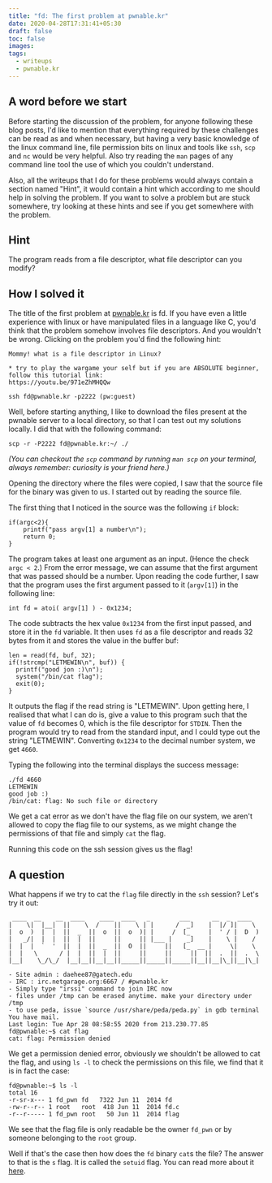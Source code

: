 ```yaml
---
title: "fd: The first problem at pwnable.kr"
date: 2020-04-28T17:31:41+05:30
draft: false
toc: false
images:
tags: 
  - writeups
  - pwnable.kr
---
```


## A word before we start
Before starting the discussion of the problem, for anyone following these 
blog posts, I'd like to mention that everything required by these 
challenges can be read as and when necessary, but having a very basic 
knowledge of the linux command line, file permission bits on linux and 
tools like `ssh`, `scp` and `nc` would be very helpful. Also try reading 
the `man` pages of any command line tool the use of which you couldn't 
understand.

Also, all the writeups that I do for these problems would always contain a
section named "Hint", it would contain a hint which according to me should 
help in solving the problem. If you want to solve a problem but are stuck 
somewhere, try looking at these hints and see if you get somewhere with 
the problem.

## Hint
The program reads from a file descriptor, what file descriptor can you
modify?

## How I solved it
The title of the first problem at [pwnable.kr](https://pwnable.kr) is fd.
If you have even a little experience with linux or have manipulated files in a language like C, you'd think that the problem somehow involves file descriptors. And you wouldn't be wrong. Clicking on the problem you'd find
the following hint:
```
Mommy! what is a file descriptor in Linux?

* try to play the wargame your self but if you are ABSOLUTE beginner, follow this tutorial link:
https://youtu.be/971eZhMHQQw

ssh fd@pwnable.kr -p2222 (pw:guest)
```

Well, before starting anything, I like to download the files present at
the pwnable server to a local directory, so that I can test out my 
solutions locally. I did that with the following command:
```
scp -r -P2222 fd@pwnable.kr:~/ ./
```
*(You can checkout the `scp` command by running `man scp` on your terminal, always remember: curiosity is your friend here.)*

Opening the directory where the files were copied, I saw that the source 
file for the binary was given to us. I started out by reading the source 
file.

The first thing that I noticed in the source was the following `if` block:
```
if(argc<2){
	printf("pass argv[1] a number\n");
	return 0;
}
```
The program takes at least one argument as an input. (Hence the check 
`argc < 2`.) From the error message, we can assume that the first argument 
that was passed should be a number. Upon reading the code further, I saw that the 
program uses the first argument passed to it (`argv[1]`) in the 
following line:
```
int fd = atoi( argv[1] ) - 0x1234;
```

The code subtracts the hex value `0x1234` from the first input passed, 
and store it in the `fd` variable. It then uses `fd` as a file descriptor
and reads 32 bytes from it and stores the value in the buffer buf:
```
len = read(fd, buf, 32);
if(!strcmp("LETMEWIN\n", buf)) {
  printf("good jon :)\n");
  system("/bin/cat flag");
  exit(0);
}
```

It outputs the flag if the read string is "LETMEWIN". Upon getting here,
I realised that what I can do is, give a value to this program such that
the value of `fd` becomes 0, which is the file descriptor for `STDIN`. Then
the program would try to read from the standard input, and I could type
out the string "LETMEWIN". Converting `0x1234` to the decimal number 
system, we get `4660`.

Typing the following into the terminal displays the success message:
```
./fd 4660
LETMEWIN
good job :)
/bin/cat: flag: No such file or directory
```
We get a cat error as we don't have the flag file on our system, we aren't
allowed to copy the flag file to our systems, as we might change the 
permissions of that file and simply `cat` the flag.

Running this code on the ssh session gives us the flag!

## A question
What happens if we try to cat the `flag` file directly in the `ssh` 
session? Let's try it out:
```
 ____  __    __  ____    ____  ____   _        ___      __  _  ____  
|    \|  |__|  ||    \  /    ||    \ | |      /  _]    |  |/ ]|    \ 
|  o  )  |  |  ||  _  ||  o  ||  o  )| |     /  [_     |  ' / |  D  )
|   _/|  |  |  ||  |  ||     ||     || |___ |    _]    |    \ |    / 
|  |  |  `  '  ||  |  ||  _  ||  O  ||     ||   [_  __ |     \|    \ 
|  |   \      / |  |  ||  |  ||     ||     ||     ||  ||  .  ||  .  \
|__|    \_/\_/  |__|__||__|__||_____||_____||_____||__||__|\_||__|\_|
                                                                     
- Site admin : daehee87@gatech.edu
- IRC : irc.netgarage.org:6667 / #pwnable.kr
- Simply type "irssi" command to join IRC now
- files under /tmp can be erased anytime. make your directory under /tmp
- to use peda, issue `source /usr/share/peda/peda.py` in gdb terminal
You have mail.
Last login: Tue Apr 28 08:58:55 2020 from 213.230.77.85
fd@pwnable:~$ cat flag
cat: flag: Permission denied
```
We get a permission denied error, obviously we shouldn't be allowed to cat
the flag, and using `ls -l` to check the permissions on this file, we
find that it is in fact the case:
```
fd@pwnable:~$ ls -l
total 16
-r-sr-x--- 1 fd_pwn fd   7322 Jun 11  2014 fd
-rw-r--r-- 1 root   root  418 Jun 11  2014 fd.c
-r--r----- 1 fd_pwn root   50 Jun 11  2014 flag
```
We see that the flag file is only readable be the owner `fd_pwn` or by
someone belonging to the `root` group. 

Well if that's the case then how does the `fd` binary `cat`s the file? The
answer to that is the `s` flag. It is called the `setuid` flag. You can
read more about it [here](https://en.wikipedia.org/wiki/Setuid).
